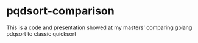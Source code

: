 # pqdsort-comparison
This is a code and presentation showed at my masters' comparing golang pdqsort to classic quicksort
